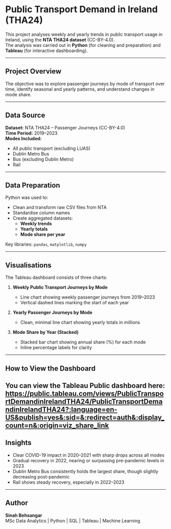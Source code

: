 # Public Transport Demand in Ireland (THA24)

This project analyses weekly and yearly trends in public transport usage in Ireland, using the **NTA THA24 dataset** (CC-BY-4.0).  
The analysis was carried out in **Python** (for cleaning and preparation) and **Tableau** (for interactive dashboarding).

---

## **Project Overview**
The objective was to explore passenger journeys by mode of transport over time, identify seasonal and yearly patterns, and understand changes in mode share.

---

## **Data Source**
**Dataset:** NTA THA24 – Passenger Journeys (CC-BY-4.0)  
**Time Period:** 2019–2023  
**Modes Included:**
- All public transport (excluding LUAS)
- Dublin Metro Bus
- Bus (excluding Dublin Metro)
- Rail

---

## **Data Preparation**
Python was used to:
- Clean and transform raw CSV files from NTA
- Standardise column names
- Create aggregated datasets:
  - **Weekly trends**
  - **Yearly totals**
  - **Mode share per year**

Key libraries: `pandas`, `matplotlib`, `numpy`

---

## **Visualisations**
The Tableau dashboard consists of three charts:

1. **Weekly Public Transport Journeys by Mode**  
   - Line chart showing weekly passenger journeys from 2019–2023
   - Vertical dashed lines marking the start of each year

2. **Yearly Passenger Journeys by Mode**  
   - Clean, minimal line chart showing yearly totals in millions

3. **Mode Share by Year (Stacked)**  
   - Stacked bar chart showing annual share (%) for each mode
   - Inline percentage labels for clarity

---

## **How to View the Dashboard**
You can view the Tableau Public dashboard here:  
[https://public.tableau.com/views/PublicTransportDemandinIrelandTHA24/PublicTransportDemandinIrelandTHA24?:language=en-US&publish=yes&:sid=&:redirect=auth&:display_count=n&:origin=viz_share_link
](https://public.tableau.com/views/PublicTransportDemandinIrelandTHA24/Dashboard1?:language=en-GB&publish=yes&:sid=&:redirect=auth&:display_count=n&:origin=viz_share_link)
---

## **Insights**
- Clear COVID-19 impact in 2020–2021 with sharp drops across all modes
- Gradual recovery in 2022, nearing or surpassing pre-pandemic levels in 2023
- Dublin Metro Bus consistently holds the largest share, though slightly decreasing post-pandemic
- Rail shows steady recovery, especially in 2022–2023

---

## **Author**
**Sinah Behsangar**  
MSc Data Analytics | Python | SQL | Tableau | Machine Learning  
